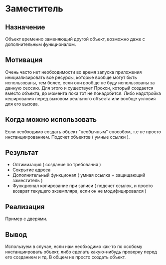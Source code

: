 Заместитель 
============

Назначение
------------

Объект временно заменяющий другой объект, возможно даже с дополнительным функционалом.

Мотивация
------------

Очень часто нет необходимости во время запуска приложения инициализировать все ресурсы, которые вообще могут быть использованы, тем более,
если они вообще не буду использованы за данную сессию. Для этого и существует Прокси, который создается вместо объекта, до момента пока тот не понадобится. Либо надстройка кеширования перед вызовом реального объекта
или вообще условия для его вызова.

Когда можно использовать
------------

Если необходимо создать объект "необычным" способом, т.е не просто инстанциированием. Подсчет объектов ( умные ссылки ).

Результат
------------

+ Оптимизация ( создание по требования )
+ Сокрытие адреса
+ Дополнительный функционал ( умная ссылка + защищающий заместитель )
+ Функционал копирование при записи ( подсчет ссылок, и просто возврат текущего экземпляра, если он не модифицировался )

Реализация 
-----------

Пример с дверями.


Вывод
------------

Используем в случае, если нам необходимо как-то по особому инстанциировать объект, либо сделать какую-нибудь проверку перед его созданием и тд. В общем не просто создать объект.
